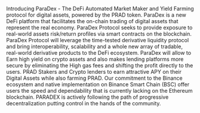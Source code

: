 Introducing ParaDex - The DeFi Automated Market Maker and Yield Farming protocol for digital assets, powered by the PRAD token.
ParaDex is a new DeFi platform that facilitates the on-chain trading of digital assets that represent the real economy. 
ParaDex Protocol seeks to provide exposure to real-world assets risk/return profiles via smart contracts on the blockchain. 
ParaDex Protocol will leverage the time-tested derivative liquidity protocol and bring interoperability, 
scalability and a whole new array of tradable, real-world derivative products to the DeFi ecosystem. 
ParaDex will allow to Earn high yield on crypto assets and also makes lending platforms more secure by eliminating the High gas fees and shifting the profit directly to the users. 
PRAD Stakers and Crypto lenders to earn attractive APY on their Digital Assets while also farming PRAD.
Our commitment to the Binance ecosystem and native implementation on Binance Smart Chain (BSC) offer users the speed and dependability that is currently lacking on the Ethereum blockchain. 
PARADEX is actively following the path of progressive decentralization putting control in the hands of the community.

